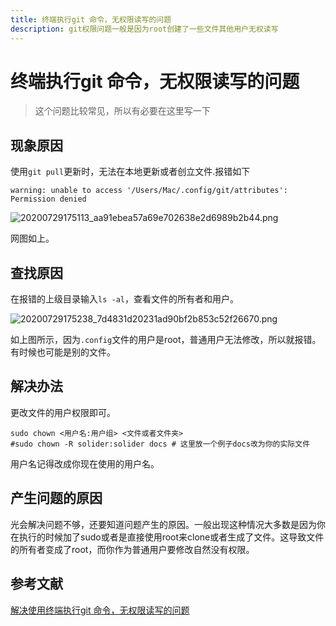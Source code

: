 ```yaml
---
title: 终端执行git 命令，无权限读写的问题
description: git权限问题一般是因为root创建了一些文件其他用户无权读写
---
```


# 终端执行git 命令，无权限读写的问题

>这个问题比较常见，所以有必要在这里写一下


## 现象原因
使用`git pull`更新时，无法在本地更新或者创立文件.报错如下

```shell
warning: unable to access '/Users/Mac/.config/git/attributes': Permission denied
```

![20200729175113_aa91ebea57a69e702638e2d6989b2b44.png](https://images-1255533533.cos.ap-shanghai.myqcloud.com/20200729175113_aa91ebea57a69e702638e2d6989b2b44.png)

网图如上。
## 查找原因
在报错的上级目录输入`ls -al`，查看文件的所有者和用户。

![20200729175238_7d4831d20231ad90bf2b853c52f26670.png](https://images-1255533533.cos.ap-shanghai.myqcloud.com/20200729175238_7d4831d20231ad90bf2b853c52f26670.png)

如上图所示，因为`.config`文件的用户是root，普通用户无法修改，所以就报错。有时候也可能是别的文件。

## 解决办法

更改文件的用户权限即可。

```shell
sudo chown <用户名:用户组> <文件或者文件夹>
#sudo chown -R solider:solider docs # 这里放一个例子docs改为你的实际文件
```
用户名记得改成你现在使用的用户名。

## 产生问题的原因

光会解决问题不够，还要知道问题产生的原因。一般出现这种情况大多数是因为你在执行的时候加了sudo或者是直接使用root来clone或者生成了文件。这导致文件的所有者变成了root，而你作为普通用户要修改自然没有权限。

## 参考文献
[解决使用终端执行git 命令，无权限读写的问题](https://www.jianshu.com/p/49599164b22e)

